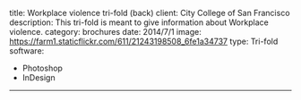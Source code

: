 title: Workplace violence tri-fold (back)
client: City College of San Francisco
description: This tri-fold is meant to give information about Workplace violence.
category: brochures
date: 2014/7/1
image: https://farm1.staticflickr.com/611/21243198508_6fe1a34737
type: Tri-fold
software:
- Photoshop
- InDesign
---